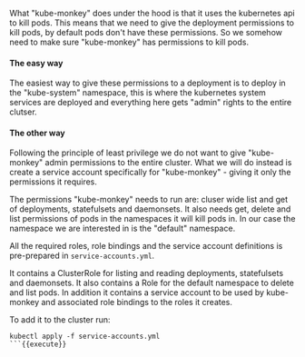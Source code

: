 What "kube-monkey" does under the hood is that it uses the kubernetes api to kill pods. This means that we need to give the deployment permissions to kill pods, by default pods don't have these permissions. So we somehow need to make sure "kube-monkey" has permissions to kill pods.

#### The easy way
The easiest way to give these permissions to a deployment is to deploy in the "kube-system" namespace, this is where the kubernetes system services are deployed and everything here gets "admin" rights to the entire clutser.

#### The other way
Following the principle of least privilege we do not want to give "kube-monkey" admin permissions to the entire cluster. What we will do instead is create a service account specifically for "kube-monkey" - giving it only the permissions it requires.

The permissions "kube-monkey" needs to run are: cluser wide list and get of deployments, statefulsets and daemonsets. It also needs get, delete and list permissions of pods in the namespaces it will kill pods in. In our case the namespace we are interested in is the "default" namespace.

All the required roles, role bindings and the service account definitions is pre-prepared in `service-accounts.yml`.

It contains a ClusterRole for listing and reading deployments, statefulsets and daemonsets. It also contains a Role for the default namespace to delete and list pods. In addition it contains a service account to be used by kube-monkey and associated role bindings to the roles it creates.

To add it to the cluster run:
```
kubectl apply -f service-accounts.yml
```{{execute}}


